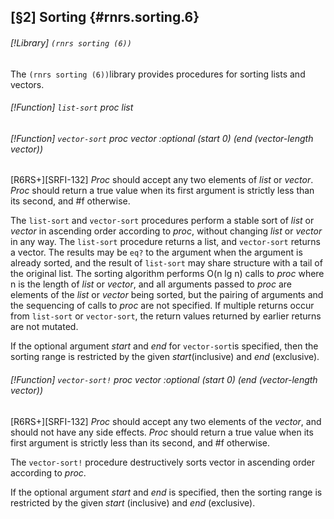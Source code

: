 [§2] Sorting {#rnrs.sorting.6}
-------------

###### [!Library] `(rnrs sorting (6))` 

The `(rnrs sorting (6))`library provides procedures for sorting lists
and vectors.

###### [!Function] `list-sort`  _proc_ _list_
###### [!Function] `vector-sort`  _proc_ _vector_ _:optional_ _(start_ _0)_ _(end_ _(vector-length_ _vector))_

[R6RS+][SRFI-132] _Proc_ should accept any two elements of 
_list_ or _vector_. _Proc_ should return a true value when
its first argument is strictly less than its second, and #f otherwise.

The `list-sort` and `vector-sort` procedures perform a stable sort
of _list_ or _vector_ in ascending order according to _proc_, without
changing _list_ or _vector_ in any way. The `list-sort` procedure
returns a list, and `vector-sort` returns a vector. The results may be
`eq?` to the argument when the argument is already sorted, and the result
of `list-sort` may share structure with a tail of the original list. The
sorting algorithm performs O(n lg n) calls to _proc_ where n is the length
of _list_ or _vector_, and all arguments passed to _proc_ are 
elements of the _list_ or _vector_ being sorted, but the pairing of
arguments and the sequencing of calls to _proc_ are not specified. If 
multiple returns occur from `list-sort` or `vector-sort`, the 
return values returned by earlier returns are not mutated.

If the optional argument _start_ and _end_ for `vector-sort`is specified, then the sorting range is restricted by the given _start_(inclusive) and _end_ (exclusive).


###### [!Function] `vector-sort!`  _proc_ _vector_ _:optional_ _(start_ _0)_ _(end_ _(vector-length_ _vector))_

[R6RS+][SRFI-132] _Proc_ should accept any two elements of 
the _vector_, and should not have any side effects. _Proc_ 
should return a true value when its first argument is strictly less
than its second, and #f otherwise.

The `vector-sort!` procedure destructively sorts vector in 
ascending order according to _proc_. 

If the optional argument _start_ and _end_ is specified, then
the sorting range is restricted by the given _start_ (inclusive)
and _end_ (exclusive).


